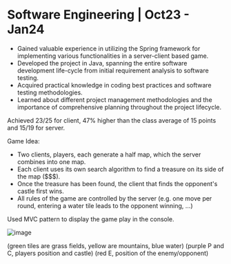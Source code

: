 # Software Engineering | Oct23 - Jan24

- Gained valuable experience in utilizing the Spring framework for implementing various functionalities in a server-client based game.
- Developed the project in Java, spanning the entire software development life-cycle from initial requirement analysis to software testing.
- Acquired practical knowledge in coding best practices and software testing methodologies.
- Learned about different project management methodologies and the importance of comprehensive planning throughout the project lifecycle.

Achieved 23/25 for client, 47% higher than the class average of 15 points and 15/19 for server. 

Game Idea: 
- Two clients, players, each generate a half map, which the server combines into one map.
- Each client uses its own search algorithm to find a treasure on its side of the map ($$$).
- Once the treasure has been found, the client that finds the opponent's castle first wins.
- All rules of the game are controlled by the server (e.g. one move per round, entering a water tile leads to the opponent winning, ...)

Used MVC pattern to display the game play in the console. 

![image](https://github.com/user-attachments/assets/b20cf34d-85e4-4e30-a4d5-dd2d269ee878)


(green tiles are grass fields, yellow are mountains, blue water)
(purple P and C, players position and castle)
(red E, position of the enemy/opponent)
